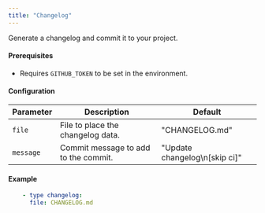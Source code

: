 ```yaml
---
title: "Changelog"
---
```


Generate a changelog and commit it to your project.

#### Prerequisites

- Requires `GITHUB_TOKEN` to be set in the environment.

#### Configuration

Parameter | Description | Default
--- | --- | ---
`file` | File to place the changelog data. | "CHANGELOG.md"
`message` | Commit message to add to the commit. | "Update changelog\n[skip ci]"

#### Example

```yaml
    - type changelog:
      file: CHANGELOG.md
```
